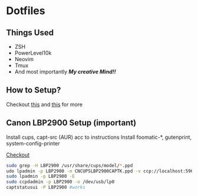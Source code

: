 # Dotfiles

## Things Used
- ZSH
- PowerLevel10k
- Neovim
- Tmux
- And most importantly <b><i>My creative Mind!!</i></b>

## How to Setup?
Checkout [this](https://www.atlassian.com/git/tutorials/dotfiles) and [this](https://wiki.archlinux.org/title/Dotfiles#Tracking_dotfiles_directly_with_Git)  for more

## Canon LBP2900 Setup (important)

Install cups, capt-src (AUR) acc to instructions
Install foomatic-*, gutenprint, system-config-printer

[Checkout](https://askubuntu.com/questions/463289/cant-get-my-canon-lbp-printer-to-run-under-ubuntu-14-04/464334#464334)

```bash
sudo grep -H LBP2900 /usr/share/cups/model/*.ppd
udo lpadmin -p LBP2900 -m CNCUPSLBP2900CAPTK.ppd -v ccp://localhost:59687
sudo lpadmin -p LBP2900 -E
sudo ccpdadmin -p LBP2900 -o /dev/usb/lp0
captstatusui -P LBP2900 #works
```
